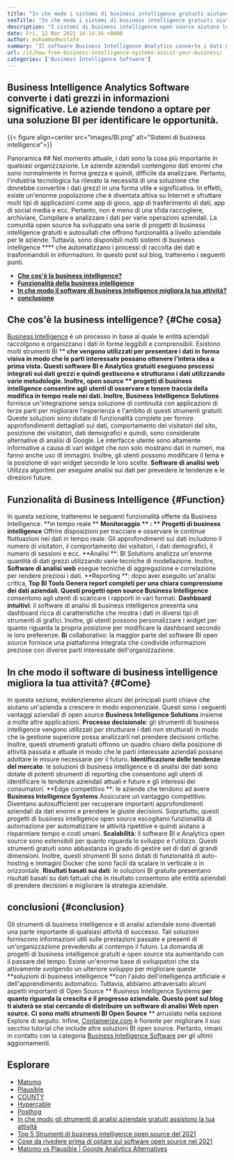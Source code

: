 ```yaml
---
title: "In che modo i sistemi di business intelligence gratuiti aiutano la tua attività" 
seoTitle: "In che modo i sistemi di business intelligence gratuiti aiutano la tua attività" 
description: "I sistemi di business intelligence open source aiutano le organizzazioni ad analizzare i dati in modo critico e formulare una strategia efficace basata su utili approfondimenti aziendali." 
date: Fri, 12 Mar 2021 14:14:36 +0000
author: muhammadmustafa
summary: "Il software Business Intelligence Analytics converte i dati grezzi in informazioni significative. Le aziende tendono a optare per una soluzione BI per identificare le opportunità." 
url: /it/how-free-business-intelligence-systems-assist-your-business/
categories: ['Business Intelligence Software']
---
```


## Business Intelligence Analytics Software converte i dati grezzi in informazioni significative. Le aziende tendono a optare per una soluzione BI per identificare le opportunità.

{{< figure align=center src="images/BI.png" alt="Sistemi di business intelligence">}}


Panoramica ##
Nel momento attuale, i dati sono la cosa più importante in qualsiasi organizzazione. Le aziende aziendali contengono dati enormi che sono normalmente in forma grezza e quindi, difficile da analizzare. Pertanto, l'industria tecnologica ha rilevato la necessità di una soluzione che dovrebbe convertire i dati grezzi in una forma utile e significativa. In effetti, esiste un'enorme popolazione che è diventata attiva su Internet e sfruttare molti tipi di applicazioni come app di gioco, app di trasferimento di dati, app di social media e ecc. Pertanto, non è meno di una sfida raccogliere, archiviare, Compilare e analizzare i dati per varie operazioni aziendali.
La comunità open source ha sviluppato una serie di progetti di business intelligence gratuiti e autosullati che offrono funzionalità a livello aziendale per le aziende. Tuttavia, sono disponibili molti sistemi di business intelligence **** che automatizzano i processi di raccolta dei dati e trasformandoli in informazioni. In questo post sul blog, tratteremo i seguenti punti.
  * **[Che cos'è la business intelligence?][1]**
  * **[Funzionalità della business intelligence][2]**
  * **[In che modo il software di business intelligence migliora la tua attività?][3]**
  * **[conclusione][4]**

## Che cos'è la business intelligence?   {#Che cosa}
[][5][Business Intelligence][6] è un processo in base al quale le entità aziendali raccolgono e organizzano i dati in forme leggibili e comprensibili. Esistono molti strumenti BI ** **che vengono utilizzati per presentare i dati in forma visiva in modo che le parti interessate possano ottenere l'intera idea a prima vista. Questi software BI e Analytics gratuiti eseguono processi integrati sui dati grezzi e quindi gestiscono e strutturano i dati utilizzando varie metodologie. Inoltre, open source **  progetti di business intelligence  **consentire agli utenti di osservare e tenere traccia della modifica in tempo reale nei dati. Inoltre,**   Business Intelligence Solutions** fornisce un'integrazione senza soluzione di continuità con applicazioni di terze parti per migliorare l'esperienza e l'ambito di questi strumenti gratuiti.
Queste soluzioni sono dotate di funzionalità complete per fornire approfondimenti dettagliati sui dati, comportamento dei visitatori del sito, posizione dei visitatori, dati demografici e quindi, sono considerate alternative di analisi di Google. Le interfacce utente sono altamente informative a causa di vari widget che non solo mostrano dati in numeri, ma fanno anche uso di immagini. Inoltre, gli utenti possono modificare il tema e la posizione di vari widget secondo le loro scelte.  **Software di analisi web**  Utilizza algoritmi per eseguire analisi sui dati per prevedere le tendenze e le direzioni future.

## Funzionalità di Business Intelligence   {#Function}
In questa sezione, tratteremo le seguenti funzionalità offerte da Business Intelligence.
**in tempo reale ** **Monitoraggio ** : ** Progetti di business intelligence**  Offrire disposizioni per tracciare e osservare le continue fluttuazioni nei dati in tempo reale. Gli approfondimenti sui dati includono il numero di visitatori, il comportamento dei visitatori, i dati demografici, il numero di sessioni e ecc.
**Analisi **: BI Solutions analizza un'enorme quantità di dati grezzi utilizzando varie tecniche di modellazione. Inoltre,  **Software di analisi web**  esegue tecniche di aggregazione e correlazione per rendere preziosi i dati.
**Reporting **: dopo aver eseguito un'analisi critica, **Top BI Tools  **Genera report completi per una chiara comprensione dei dati aziendali. Questi progetti open source**   Business Intelligence** consentono agli utenti di scaricare i rapporti in vari formati.
**Dashboard intuitivi**: il software di analisi di business intelligence presenta una dashboard ricca di caratteristiche che mostra i dati in diversi tipi di strumenti di grafici. Inoltre, gli utenti possono personalizzare i widget per quanto riguarda la propria posizione per modificare la dashboard secondo le loro preferenze.
**Bi** collaborativo: la maggior parte del software BI open source fornisce una piattaforma integrata che condivide informazioni preziose con diverse parti interessate dell'organizzazione.

## In che modo il software di business intelligence migliora la tua attività?   {#Come}
In questa sezione, evidenzieremo alcuni dei principali punti chiave che aiutano un'azienda a crescere in modo esponenziale. Questi sono i seguenti vantaggi aziendali di open source  **Business Intelligence Solutions**  insieme a molte altre applicazioni.
**Processo decisionale**: gli strumenti di business intelligence vengono utilizzati per strutturare i dati non strutturati in modo che la gestione superiore possa analizzarli nel prendere decisioni critiche. Inoltre, questi strumenti gratuiti offrono un quadro chiaro della posizione di attività passata e attuale in modo che le parti interessate aziendali possano adottare le misure necessarie per il futuro.
**Identificazione delle tendenze del mercato**: le soluzioni di business intelligence e di analisi dei dati sono dotate di potenti strumenti di reporting che consentono agli utenti di identificare le tendenze aziendali attuali e future e gli interessi dei consumatori.
**Edge competitivo **: le aziende che tendono ad avere  **Business Intelligence Systems**  Assicurare un vantaggio competitivo. Diventano autosufficienti per recuperare importanti approfondimenti aziendali da dati enormi e prendere le giuste decisioni. Soprattutto, questi progetti di business intelligence open source escogitano funzionalità di automazione per automatizzare le attività ripetitive e quindi aiutano a risparmiare tempo e costi umani.
**Scalabilità**: il software BI e Analytics open source sono estensibili per quanto riguarda lo sviluppo e l'utilizzo. Questi strumenti gratuiti sono abbastanza in grado di gestire set di dati di grandi dimensioni. Inoltre, questi strumenti BI sono dotati di funzionalità di auto-hosting e immagini Docker che sono facili da scalare in verticale o in orizzontale.
**Risultati basati sui dati**: le soluzioni BI gratuite presentano risultati basati su dati fattuali che in risultato consentono alle entità aziendali di prendere decisioni e migliorare la strategia aziendale.

## conclusioni   {#conclusion}
Gli strumenti di business intelligence e di analisi aziendale sono diventati una parte importante di qualsiasi attività di successo. Tali soluzioni forniscono informazioni utili sulle prestazioni passate e presenti di un'organizzazione prevedendo al contempo il futuro. La domanda di progetti di business intelligence gratuiti e open source sta aumentando con il passare del tempo. Esiste un'enorme base di sviluppatori che sta attivamente svolgendo un ulteriore sviluppo per migliorare queste **soluzioni di business intelligence  **con l'aiuto dell'intelligenza artificiale e dell'apprendimento automatico. Tuttavia, abbiamo attraversato alcuni aspetti importanti di Open Source **  Business Intelligence Systems  **per quanto riguarda la crescita e il progresso aziendale. Questo post sul blog ti aiuterà se stai cercando di distribuire un software di analisi Web open source. Ci sono molti strumenti BI Open Source**  ** arruolato nella sezione Explore di seguito.
Infine, [Containerize.com][7] è fiorente per migliorare il suo secchio tutorial che include altre soluzioni BI open source. Pertanto, rimani in contatto con la categoria [Business Intelligence Software][6] per gli ultimi aggiornamenti.

## Esplorare
  * [Matomo][8]
  * [Plausible][9]
  * [COUNTY][10]
  * [Hypercable][11]
  * [Posthog][12]
  * [In che modo gli strumenti di analisi aziendale gratuiti assistono la tua attività][13]
  * [Top 5 Strumenti di business intelligence open source del 2021][14]
  * [Cose da rivedere prima di optare sul software open source nel 2021][15]
  * [Matomo vs Plausible | Google Analytics Alternatives][16]

  
[1]: #what
[2]: #function
[3]: #how
[4]: #Conclusion
[5]: #
[6]: https://products.containerize.com/business-intelligence
[7]: https://www.containerize.com/
[8]: https://products.containerize.com/business-intelligence/matomo
[9]: https://products.containerize.com/business-intelligence/plausible
[10]: https://products.containerize.com/business-intelligence/countly
[11]: https://products.containerize.com/business-intelligence/hypercable
[12]: https://products.containerize.com/business-intelligence/posthog
[13]: https://blog.containerize.com/2021/03/12/how-free-business-analytics-tools-assist-your-business/
[14]: https://blog.containerize.com/business-intelligence-software/top-5-open-source-business-intelligence-solutions-of-2021/
[15]: https://blog.containerize.com/cmdb-software/things-to-review-before-opting-open-source-software-in-2021/
[16]: https://blog.containerize.com/business-intelligence-software/matomo-vs-plausible-google-analytics-alternatives/
